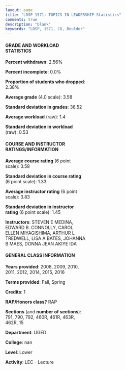 ```yaml
---
layout: page
title: "LDSP 1571: TOPICS IN LEADERSHIP Statistics"
comments: true
description: "blank"
keywords: "LDSP, 1571, CU, Boulder"
--- 
```

<head>
<script src="https://ajax.googleapis.com/ajax/libs/jquery/2.1.3/jquery.min.js"></script>
<script src="https://dl.dropboxusercontent.com/s/pc42nxpaw1ea4o9/highcharts.js?dl=0"></script>
<!-- <script src="../assets/js/highcharts.js"></script> -->
<style type="text/css">@font-face {
	font-family: "Bebas Neue";
	src: url(https://www.filehosting.org/file/details/544349/BebasNeue%20Regular.otf) format("opentype");
	}
	h1.Bebas { 
		font-family: "Bebas Neue", Verdana, Tahoma;
	}
</style>
</head>
<body>
	<div id="container" style="float: right; width: 45%; height: 88%; margin-left: 2.5%; margin-right: 2.5%;"></div>
	<script language="JavaScript">
		$(document).ready(function() {
		var chart = {type: 'column'};
		var title = {text: 'Grade Distribution'};
		var xAxis = {categories: ['A','B','C','D','F'],crosshair: true};
		var yAxis = {min: 0,title: {text: 'Percentage'}};
		var tooltip = {headerFormat: '<center><b><span style="font-size:20px">{point.key}</span></b></center>',
		               pointFormat: '<td style="padding:0"><b>{point.y:.1f}%</b></td>',
		               footerFormat: '</table>',shared: true,useHTML: true};
		var plotOptions = {column: {pointPadding: 0.0,borderWidth: 0}};  
		var credits = {enabled: false};var series= [{name: 'Percent',data: [75.2,15.45,6.5,1.63,1.22,]}];
		var json = {};
		json.chart = chart;
		json.title = title;
		json.tooltip = tooltip;
		json.xAxis = xAxis;
		json.yAxis = yAxis;  
		json.series = series;
		json.plotOptions = plotOptions;  
		json.credits = credits;
		$('#container').highcharts(json);
	});
	</script>
</body>
			   
#### GRADE AND WORKLOAD STATISTICS

**Percent withdrawn**: 2.56%

**Percent incomplete**: 0.0%

**Proportion of students who dropped**: 2.38%

**Average grade** (4.0 scale): 3.58

**Standard deviation in grades**: 36.52

**Average workload** (raw): 1.4

**Standard deviation in workload** (raw): 0.53

#### COURSE AND INSTRUCTOR RATINGS/INFORMATION

**Average course rating** (6 point scale): 3.58

**Standard deviation in course rating** (6 point scale): 1.33

**Average instructor rating** (6 point scale): 3.83

**Standard deviation in instructor rating** (6 point scale): 1.45

**Instructors**: STEVEN E MEDINA, EDWARD B. CONNOLLY, CAROL ELLEN MIYAGISHIMA, ARTHUR L TREDWELL, LISA A BATES, JOHANNA B MAES, DONNA JEAN AKIYE IDA

#### GENERAL CLASS INFORMATION

**Years provided**: 2008, 2009, 2010, 2011, 2012, 2014, 2015, 2016

**Terms provided**: Fall, Spring

**Credits**: 1

**RAP/Honors class?** RAP

**Sections** (and **number of sections**): 791, 790, 792, 460R, 461R, 463R, 462R, 15

**Department**: UGED

**College**: nan

**Level**: Lower

**Activity**: LEC - Lecture